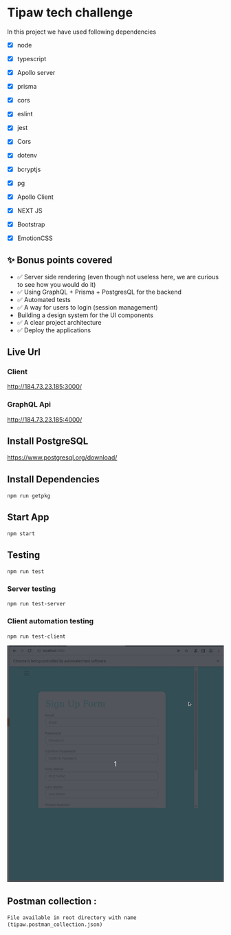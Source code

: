 # Tipaw tech challenge

In this project we have used following dependencies

- [x] node
- [x] typescript
- [x] Apollo server
- [x] prisma
- [x] cors
- [x] eslint
- [x] jest
- [x] Cors
- [x] dotenv
- [x] bcryptjs
- [x] pg
- [x] Apollo Client
- [x] NEXT JS
- [x] Bootstrap
- [x] EmotionCSS


## ✨ Bonus points covered

- ✅ Server side rendering (even though not useless here, we are curious to see how you would do it) 
- ✅ Using GraphQL + Prisma + PostgresQL for the backend 
- ✅ Automated tests 
- ✅ A way for users to login (session management) 
- Building a design system for the UI components
- ✅ A clear project architecture 
- ✅ Deploy the applications 


## Live Url

### Client
http://184.73.23.185:3000/

### GraphQL Api
http://184.73.23.185:4000/
## Install PostgreSQL

https://www.postgresql.org/download/



## Install Dependencies

```
npm run getpkg
```
## Start App

```
npm start
```

## Testing

```
npm run test
```

### Server testing

```
npm run test-server
```
### Client automation testing

```
npm run test-client
```

![Testing Example](Automation.gif)


## Postman collection :

```
File available in root directory with name (tipaw.postman_collection.json)
```

